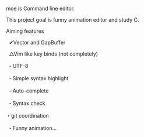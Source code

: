moe is Command line editor.

This project goal is funny animation editor and study C.

Aiming features

   ✔Vector and GapBuffer

   △Vim like key binds (not completely)
  
  ・UTF-8

  ・Simple syntax highlight
  
  ・Auto-complete

  ・Syntax check
  
  ・git coordination
  
  
  ・Funny animation...
